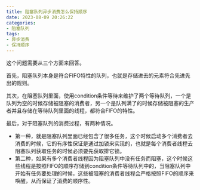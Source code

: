 ```yaml
---
title: 阻塞队列异步消费怎么保持顺序
date: 2023-08-09 20:26:22
categories:
- 阻塞队列
tags:
- 异步消费
- 保持顺序
---
```

这个问题需要从三个方面来回答。

首先，阻塞队列本身是符合FIFO特性的队列，也就是存储进去的元素符合先进先出的规则。

其次，在阻塞队列里面，使用condition条件等待来维护了两个等待队列，一个是队列为空的时候存储被阻塞的消费者，另一个是队列满了的时候存储被阻塞的生产者并且存储在等待队列里面的线程，都符合FIFO的特性。

最后，对于阻塞队列的消费过程，有两种情况。

* 第一种，就是阻塞队列里面已经包含了很多任务，这个时候启动多个消费者去消费的时候，它的有序性保证是通过加锁来实现的，也就是每个消费者线程去阻塞队列获取任务的时候必须要先获取排它锁。
* 第二种，如果有多个消费者线程因为阻塞队列中没有任务而阻塞，这个时候这些线程是按照FIFO的顺序存储到condition条件等待队列中的，当阻塞队列中开始有任务要处理的时候，这些被阻塞的消费者线程会严格按照FIFO的顺序来唤醒，从而保证了消费的顺序性。